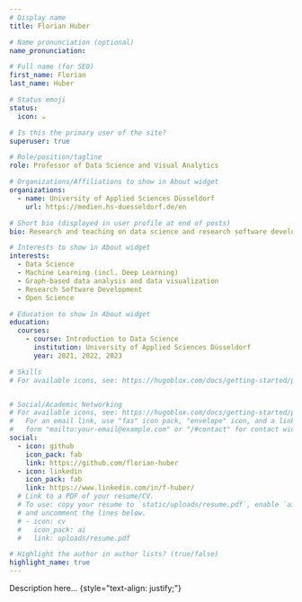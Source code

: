 ```yaml
---
# Display name
title: Florian Huber

# Name pronunciation (optional)
name_pronunciation:

# Full name (for SEO)
first_name: Florian
last_name: Huber

# Status emoji
status:
  icon: ☕️

# Is this the primary user of the site?
superuser: true

# Role/position/tagline
role: Professor of Data Science and Visual Analytics

# Organizations/Affiliations to show in About widget
organizations:
  - name: University of Applied Sciences Düsseldorf
    url: https://medien.hs-duesseldorf.de/en

# Short bio (displayed in user profile at end of posts)
bio: Research and teaching on data science and research software development.

# Interests to show in About widget
interests:
  - Data Science
  - Machine Learning (incl. Deep Learning)
  - Graph-based data analysis and data visualization
  - Research Software Development
  - Open Science

# Education to show in About widget
education:
  courses:
    - course: Introduction to Data Science
      institution: University of Applied Sciences Düsseldorf
      year: 2021, 2022, 2023

# Skills
# For available icons, see: https://hugoblox.com/docs/getting-started/page-builder/#icons


# Social/Academic Networking
# For available icons, see: https://hugoblox.com/docs/getting-started/page-builder/#icons
#   For an email link, use "fas" icon pack, "envelope" icon, and a link in the
#   form "mailto:your-email@example.com" or "/#contact" for contact widget.
social:
  - icon: github
    icon_pack: fab
    link: https://github.com/florian-huber
  - icon: linkedin
    icon_pack: fab
    link: https://www.linkedin.com/in/f-huber/
  # Link to a PDF of your resume/CV.
  # To use: copy your resume to `static/uploads/resume.pdf`, enable `ai` icons in `params.yaml`,
  # and uncomment the lines below.
  # - icon: cv
  #   icon_pack: ai
  #   link: uploads/resume.pdf

# Highlight the author in author lists? (true/false)
highlight_name: true
---
```


Description here...
{style="text-align: justify;"}
